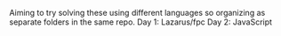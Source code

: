 Aiming to try solving these using different languages so organizing as separate folders in the same repo.
Day 1: Lazarus/fpc 
Day 2: JavaScript
